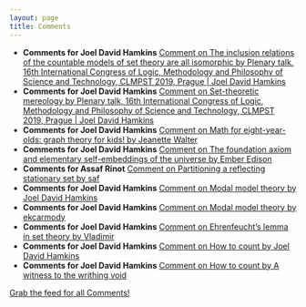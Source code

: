 ```yaml
---
layout: page
title: Comments
---
```


* **Comments for Joel David Hamkins** [Comment on The inclusion relations of the countable models of set theory are all isomorphic by Plenary talk, 16th International Congress of Logic, Methodology and Philosophy of Science and Technology, CLMPST 2019, Prague \| Joel David Hamkins](http://jdh.hamkins.org/inclusion-relations-are-all-isomorphic/#comment-10481)
* **Comments for Joel David Hamkins** [Comment on Set-theoretic mereology by Plenary talk, 16th International Congress of Logic, Methodology and Philosophy of Science and Technology, CLMPST 2019, Prague \| Joel David Hamkins](http://jdh.hamkins.org/set-theoretic-mereology/#comment-10480)
* **Comments for Joel David Hamkins** [Comment on Math for eight-year-olds: graph theory for kids! by Jeanette Walter](http://jdh.hamkins.org/math-for-eight-year-olds/#comment-10473)
* **Comments for Joel David Hamkins** [Comment on The foundation axiom and elementary self-embeddings of the universe by Ember Edison](http://jdh.hamkins.org/foundation-axiom-and-self-embeddings-of-the-universe/#comment-10451)
* **Comments for Assaf Rinot** [Comment on Partitioning a reflecting stationary set by saf](http://blog.assafrinot.com/?p=4559#comment-707)
* **Comments for Joel David Hamkins** [Comment on Modal model theory by Joel David Hamkins](http://jdh.hamkins.org/modal-model-theory/#comment-10388)
* **Comments for Joel David Hamkins** [Comment on Modal model theory by ekcarmody](http://jdh.hamkins.org/modal-model-theory/#comment-10387)
* **Comments for Joel David Hamkins** [Comment on Ehrenfeucht’s lemma in set theory by Vladimir](http://jdh.hamkins.org/ehrenfeuchts-lemma-in-set-theory/#comment-10352)
* **Comments for Joel David Hamkins** [Comment on How to count by Joel David Hamkins](http://jdh.hamkins.org/how-to-count/#comment-10331)
* **Comments for Joel David Hamkins** [Comment on How to count by A witness to the writhing void](http://jdh.hamkins.org/how-to-count/#comment-10327)

[Grab the feed for all Comments!](Comments.xml)
